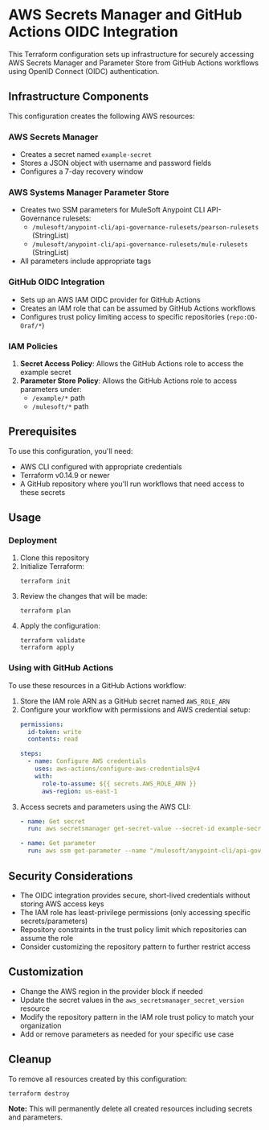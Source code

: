 # AWS Secrets Manager and GitHub Actions OIDC Integration

This Terraform configuration sets up infrastructure for securely accessing AWS Secrets Manager and Parameter Store from GitHub Actions workflows using OpenID Connect (OIDC) authentication.

## Infrastructure Components

This configuration creates the following AWS resources:

### AWS Secrets Manager
- Creates a secret named `example-secret`
- Stores a JSON object with username and password fields
- Configures a 7-day recovery window

### AWS Systems Manager Parameter Store
- Creates two SSM parameters for MuleSoft Anypoint CLI API-Governance rulesets:
  - `/mulesoft/anypoint-cli/api-governance-rulesets/pearson-rulesets` (StringList)
  - `/mulesoft/anypoint-cli/api-governance-rulesets/mule-rulesets` (StringList)
- All parameters include appropriate tags

### GitHub OIDC Integration
- Sets up an AWS IAM OIDC provider for GitHub Actions
- Creates an IAM role that can be assumed by GitHub Actions workflows
- Configures trust policy limiting access to specific repositories (`repo:OD-Oraf/*`)

### IAM Policies
1. **Secret Access Policy**: Allows the GitHub Actions role to access the example secret
2. **Parameter Store Policy**: Allows the GitHub Actions role to access parameters under:
   - `/example/*` path
   - `/mulesoft/*` path

## Prerequisites

To use this configuration, you'll need:

- AWS CLI configured with appropriate credentials
- Terraform v0.14.9 or newer
- A GitHub repository where you'll run workflows that need access to these secrets

## Usage

### Deployment

1. Clone this repository
2. Initialize Terraform:
   ```
   terraform init
   ```
3. Review the changes that will be made:
   ```
   terraform plan
   ```
4. Apply the configuration:
   ```
   terraform validate
   terraform apply
   ```

### Using with GitHub Actions

To use these resources in a GitHub Actions workflow:

1. Store the IAM role ARN as a GitHub secret named `AWS_ROLE_ARN`
2. Configure your workflow with permissions and AWS credential setup:
   ```yaml
   permissions:
     id-token: write
     contents: read
   
   steps:
     - name: Configure AWS credentials
       uses: aws-actions/configure-aws-credentials@v4
       with:
         role-to-assume: ${{ secrets.AWS_ROLE_ARN }}
         aws-region: us-east-1
   ```
3. Access secrets and parameters using the AWS CLI:
   ```yaml
   - name: Get secret
     run: aws secretsmanager get-secret-value --secret-id example-secret
   
   - name: Get parameter
     run: aws ssm get-parameter --name "/mulesoft/anypoint-cli/api-governance-rulesets/mule-rulesets"
   ```

## Security Considerations

- The OIDC integration provides secure, short-lived credentials without storing AWS access keys
- The IAM role has least-privilege permissions (only accessing specific secrets/parameters)
- Repository constraints in the trust policy limit which repositories can assume the role
- Consider customizing the repository pattern to further restrict access

## Customization

- Change the AWS region in the provider block if needed
- Update the secret values in the `aws_secretsmanager_secret_version` resource
- Modify the repository pattern in the IAM role trust policy to match your organization
- Add or remove parameters as needed for your specific use case

## Cleanup

To remove all resources created by this configuration:

```
terraform destroy
```

**Note:** This will permanently delete all created resources including secrets and parameters.
